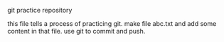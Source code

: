 git practice repository

this file tells a process of practicing git.
make file abc.txt and add some content in that file.
use git to commit and push.